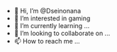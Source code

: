 - 👋 Hi, I’m @Dseinonana
- 👀 I’m interested in gaming
- 🌱 I’m currently learning ...
- 💞️ I’m looking to collaborate on ...
- 📫 How to reach me ...

<!---
Dseinonana/Dseinonana is a ✨ special ✨ repository because its `README.md` (this file) appears on your GitHub profile.
You can click the Preview link to take a look at your changes.
--->
